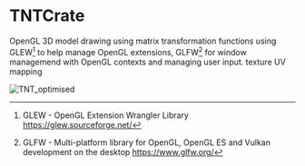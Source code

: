 # TNTCrate
OpenGL 3D model drawing using matrix transformation functions using GLEW[^1] to help manage OpenGL extensions, GLFW[^2] for window managemend with OpenGL contexts and managing user input.
texture UV mapping

![TNT_optimised](https://github.com/MethodCa/TNTCrate/assets/15893276/9e6ba03a-8839-447a-8e5b-3ae54be0958c)

[^1]: GLEW - OpenGL Extension Wrangler Library https://glew.sourceforge.net/
[^2]: GLFW - Multi-platform library for OpenGL, OpenGL ES and Vulkan development on the desktop https://www.glfw.org/

 
